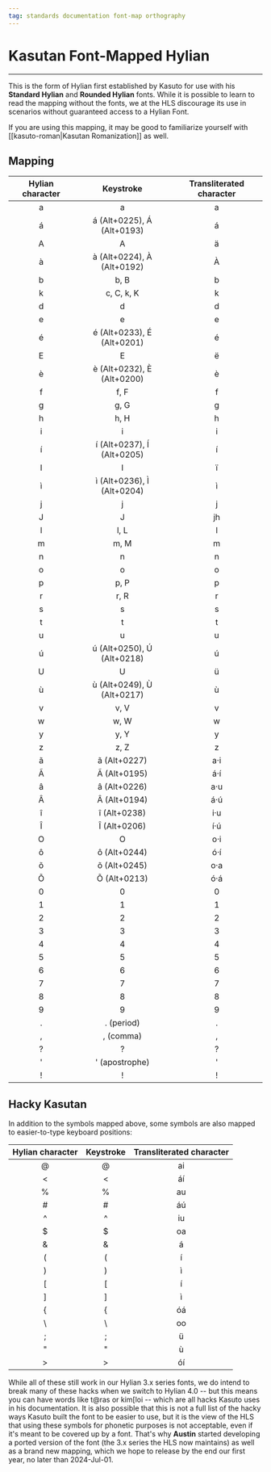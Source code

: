 ```yaml
---
tag: standards documentation font-map orthography
---
```

# Kasutan Font-Mapped Hylian
---
This is the form of Hylian first established by Kasuto for use with his **Standard Hylian** and **Rounded Hylian** fonts. While it is possible to learn to read the mapping without the fonts, we at the HLS discourage its use in scenarios without guaranteed access to a Hylian Font.

If you are using this mapping, it may be good to familiarize yourself with [[kasuto-roman|Kasutan Romanization]] as well.

## Mapping

| Hylian character | Keystroke | Transliterated character |
|:-:|:-:|:-:|
| <span class="hylian_kas">a</span> | a | a |
| <span class="hylian_kas">á</span> | á (Alt+0225), Á (Alt+0193) | á |
| <span class="hylian_kas">A</span> | A | ä |
| <span class="hylian_kas">à</span> | à (Alt+0224), À (Alt+0192) | À |
| <span class="hylian_kas">b</span> | b, B | b |
| <span class="hylian_kas">k</span> | c, C, k, K | k |
| <span class="hylian_kas">d</span> | d | d |
| <span class="hylian_kas">e</span> | e | e |
| <span class="hylian_kas">é</span> | é (Alt+0233), É (Alt+0201) | é |
| <span class="hylian_kas">E</span> | E | ë |
| <span class="hylian_kas">è</span> | è (Alt+0232), È (Alt+0200) | è |
| <span class="hylian_kas">f</span> | f, F | f |
| <span class="hylian_kas">g</span> | g, G | g |
| <span class="hylian_kas">h</span> | h, H | h |
| <span class="hylian_kas">i</span> | i | i |
| <span class="hylian_kas">í</span> | í (Alt+0237), Í (Alt+0205) | í |
| <span class="hylian_kas">I</span> | I | ï |
| <span class="hylian_kas">ì</span> | ì (Alt+0236), Ì (Alt+0204) | ì |
| <span class="hylian_kas">j</span> | j | j |
| <span class="hylian_kas">J</span> | J | jh |
| <span class="hylian_kas">l</span> | l, L | l |
| <span class="hylian_kas">m</span> | m, M | m |
| <span class="hylian_kas">n</span> | n | n |
| <span class="hylian_kas">o</span> | o | o |
| <span class="hylian_kas">p</span> | p, P | p |
| <span class="hylian_kas">r</span> | r, R | r |
| <span class="hylian_kas">s</span> | s | s |
| <span class="hylian_kas">t</span> | t | t |
| <span class="hylian_kas">u</span> | u | u |
| <span class="hylian_kas">ú</span> | ú (Alt+0250), Ú (Alt+0218) | ú |
| <span class="hylian_kas">U</span> | U | ü |
| <span class="hylian_kas">ù</span> | ù (Alt+0249), Ù (Alt+0217) | ù |
| <span class="hylian_kas">v</span> | v, V | v |
| <span class="hylian_kas">w</span> | w, W | w |
| <span class="hylian_kas">y</span> | y, Y | y |
| <span class="hylian_kas">z</span> | z, Z | z |
| <span class="hylian_kas">ã</span> | ã (Alt+0227) | a·i |
| <span class="hylian_kas">Ã</span> | Ã (Alt+0195) | á·í |
| <span class="hylian_kas">â</span> | â (Alt+0226) | a·u |
| <span class="hylian_kas">Â</span> | Â (Alt+0194) | á·ú |
| <span class="hylian_kas">î</span> | î (Alt+0238) | i·u |
| <span class="hylian_kas">Î</span> | Î (Alt+0206) | í·ú |
| <span class="hylian_kas">O</span> | O | o·i |
| <span class="hylian_kas">ô</span> | ô (Alt+0244) | ó·í |
| <span class="hylian_kas">õ</span> | õ (Alt+0245) | o·a |
| <span class="hylian_kas">Õ</span> | Õ (Alt+0213) | ó·á |
| <span class="hylian_kas">0</span> | 0 | 0 |
| <span class="hylian_kas">1</span> | 1 | 1 |
| <span class="hylian_kas">2</span> | 2 | 2 |
| <span class="hylian_kas">3</span> | 3 | 3 |
| <span class="hylian_kas">4</span> | 4 | 4 |
| <span class="hylian_kas">5</span> | 5 | 5 |
| <span class="hylian_kas">6</span> | 6 | 6 |
| <span class="hylian_kas">7</span> | 7 | 7 |
| <span class="hylian_kas">8</span> | 8 | 8 |
| <span class="hylian_kas">9</span> | 9 | 9 |
| <span class="hylian_kas">.</span> | . (period) | . |
| <span class="hylian_kas">,</span> | , (comma) | , |
| <span class="hylian_kas">?</span> | ? | ? |
| <span class="hylian_kas">'</span> | ' (apostrophe) | ' |
| <span class="hylian_kas">!</span> | ! | ! |

## Hacky Kasutan

In addition to the symbols mapped above, some symbols are also mapped to easier-to-type keyboard positions:

| Hylian character | Keystroke | Transliterated character |
|:-:|:-:|:-:|
| <span class="hylian_kas">@</span> | @ | ai |
| <span class="hylian_kas">&lt;</span> | \< | áí |
| <span class="hylian_kas">%</span> | % | au |
| <span class="hylian_kas">#</span> | # | áú |
| <span class="hylian_kas">^</span> | ^ | iu |
| <span class="hylian_kas">$</span> | $ | oa |
| <span class="hylian_kas">&amp;</span> | & | á |
| <span class="hylian_kas">(</span> | ( | í |
| <span class="hylian_kas">)</span> | ) | ì |
| <span class="hylian_kas">[</span> | \[ | í |
| <span class="hylian_kas">]</span> | ] | ì |
| <span class="hylian_kas">{</span> | \{ | óá |
| <span class="hylian_kas">\\</span> | \\ | oo |
| <span class="hylian_kas">;</span> | ; | ü |
| <span class="hylian_kas">"</span> | " | ù |
| <span class="hylian_kas">></span> | \> | óí |

While all of these still work in our Hylian 3.x series fonts, we do intend to break many of these hacks when we switch to Hylian 4.0 -- but this means you can have words like t@ras or kim\[loi -- which are all hacks Kasuto uses in his documentation. It is also possible that this is not a full list of the hacky ways Kasuto built the font to be easier to use, but it is the view of the HLS that using these symbols for phonetic purposes is not acceptable, even if it's meant to be covered up by a font. That's why **Austin** started developing a ported version of the font (the 3.x series the HLS now maintains) as well as a brand new mapping, which we hope to release by the end our first year, no later than 2024-Jul-01.